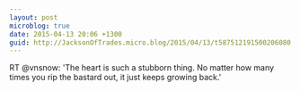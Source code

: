 ```yaml
---
layout: post
microblog: true
date: 2015-04-13 20:06 +1300
guid: http://JacksonOfTrades.micro.blog/2015/04/13/t587512191500206080.html
---
```

RT @vnsnow: 'The heart is such a stubborn thing. No matter how many times you rip the bastard out, it just keeps growing back.'
